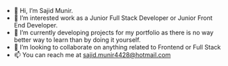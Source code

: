 - 👋 Hi, I’m Sajid Munir.
- 👀 I’m interested work as a Junior Full Stack Developer or Junior Front End Developer.
- 🌱 I’m currently developing projects for my portfolio as there is no way better way to learn than by doing it yourself.
- 💞️ I’m looking to collaborate on anything related to Frontend or Full Stack
- 📫 You can reach me at sajid.munir4428@hotmail.com

<!---
stuckrabbit/stuckrabbit is a ✨ special ✨ repository because its `README.md` (this file) appears on your GitHub profile.
You can click the Preview link to take a look at your changes.
--->
